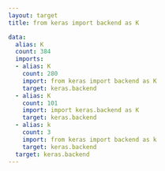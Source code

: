 ```yaml
---
layout: target
title: from keras import backend as K

data:
  alias: K
  count: 384
  imports:
  - alias: K
    count: 280
    import: from keras import backend as K
    target: keras.backend
  - alias: K
    count: 101
    import: import keras.backend as K
    target: keras.backend
  - alias: k
    count: 3
    import: from keras import backend as k
    target: keras.backend
  target: keras.backend
---
```

